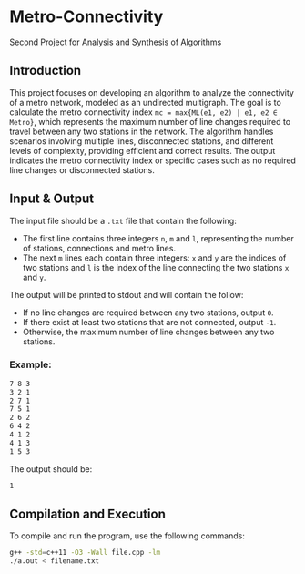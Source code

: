 # Metro-Connectivity
Second Project for Analysis and Synthesis of Algorithms

## Introduction
This project focuses on developing an algorithm to analyze the connectivity of a metro network, modeled as an undirected multigraph. The goal is to calculate the metro connectivity index `mc = max{ML(e1, e2) | e1, e2 ∈ Metro}`, which represents the maximum number of line changes required to travel between any two stations in the network. The algorithm handles scenarios involving multiple lines, disconnected stations, and different levels of complexity, providing efficient and correct results. The output indicates the metro connectivity index or specific cases such as no required line changes or disconnected stations.

## Input & Output
The input file should be a `.txt` file that contain the following:

- The first line contains three integers `n`, `m` and `l`, representing the number of stations, connections and metro lines.
- The next `m` lines each contain three integers: `x` and `y` are the indices of two stations and `l` is the index of the line connecting the two stations `x` and `y`.
  
The output will be printed to stdout and will contain the follow:

- If no line changes are required between any two stations, output `0`.
- If there exist at least two stations that are not connected, output `-1`.
- Otherwise, the maximum number of line changes between any two stations.

### Example:
```bash
7 8 3
3 2 1
2 7 1
7 5 1
2 6 2
6 4 2
4 1 2
4 1 3
1 5 3
```
The output should be:
```bash
1
```
## Compilation and Execution

To compile and run the program, use the following commands:
```bash
g++ -std=c++11 -O3 -Wall file.cpp -lm
./a.out < filename.txt
```

